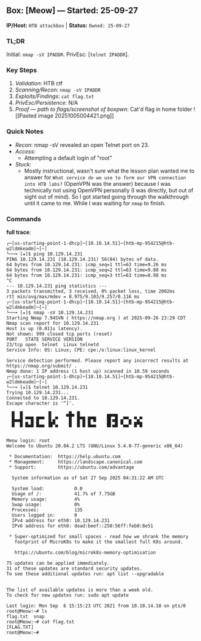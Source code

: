## Box: [Meow] — Started: 25-09-27

**IP/Host:** `HTB attackbox`  |  **Status:** `Owned: 25-09-27`

### TL;DR

Initial: `nmap -sV IPADDR`. PrivEsc: [`telnet IPADDR`].

### Key Steps

1. *Validation*: HTB ctf
2. *Scanning/Recon*: `nmap -sV IPADDR`
3. *Exploits/Findings*: `cat flag.txt`
4. *PrivEsc/Persistence*: N/A
5. *Proof — path to flags/screenshot of boxpwn*: Cat'd flag in home folder
![[Pasted image 20251005004421.png]]

### Quick Notes
- *Recon*: 
    nmap -sV revealed an open Telnet port on 23. 
- *Access*: 
    - Attempting a default login of "root" 
- *Stuck*: 
    - Mostly instructional, wasn't sure what the lesson plan wanted me to answer for `What service do we use to form our VPN connection into HTB labs?` (OpenVPN was the answer) because I was technically not using OpenVPN personally (I was directly, but out of sight out of mind). So I got started going through the walkthrough until it came to me. While I was waiting for `nmap` to finish.


### Commands

**full trace**:

```shell
┌─[us-starting-point-1-dhcp]─[10.10.14.51]─[htb-mp-954215@htb-w2ldmkeadm]─[~]
└──╼ [★]$ ping 10.129.14.231
PING 10.129.14.231 (10.129.14.231) 56(84) bytes of data.
64 bytes from 10.129.14.231: icmp_seq=1 ttl=63 time=9.26 ms
64 bytes from 10.129.14.231: icmp_seq=2 ttl=63 time=9.08 ms
64 bytes from 10.129.14.231: icmp_seq=3 ttl=63 time=8.98 ms
^C
--- 10.129.14.231 ping statistics ---
3 packets transmitted, 3 received, 0% packet loss, time 2002ms
rtt min/avg/max/mdev = 8.975/9.103/9.257/0.116 ms
┌─[us-starting-point-1-dhcp]─[10.10.14.51]─[htb-mp-954215@htb-w2ldmkeadm]─[~]
└──╼ [★]$ nmap -sV 10.129.14.231
Starting Nmap 7.94SVN ( https://nmap.org ) at 2025-09-26 23:29 CDT
Nmap scan report for 10.129.14.231
Host is up (0.011s latency).
Not shown: 999 closed tcp ports (reset)
PORT   STATE SERVICE VERSION
23/tcp open  telnet  Linux telnetd
Service Info: OS: Linux; CPE: cpe:/o:linux:linux_kernel

Service detection performed. Please report any incorrect results at https://nmap.org/submit/ .
Nmap done: 1 IP address (1 host up) scanned in 10.59 seconds
┌─[us-starting-point-1-dhcp]─[10.10.14.51]─[htb-mp-954215@htb-w2ldmkeadm]─[~]
└──╼ [★]$ telnet 10.129.14.231
Trying 10.129.14.231...
Connected to 10.129.14.231.
Escape character is '^]'.

  █  █         ▐▌     ▄█▄ █          ▄▄▄▄
  █▄▄█ ▀▀█ █▀▀ ▐▌▄▀    █  █▀█ █▀█    █▌▄█ ▄▀▀▄ ▀▄▀
  █  █ █▄█ █▄▄ ▐█▀▄    █  █ █ █▄▄    █▌▄█ ▀▄▄▀ █▀█


Meow login: root
Welcome to Ubuntu 20.04.2 LTS (GNU/Linux 5.4.0-77-generic x86_64)

 * Documentation:  https://help.ubuntu.com
 * Management:     https://landscape.canonical.com
 * Support:        https://ubuntu.com/advantage

  System information as of Sat 27 Sep 2025 04:31:22 AM UTC

  System load:           0.0
  Usage of /:            41.7% of 7.75GB
  Memory usage:          4%
  Swap usage:            0%
  Processes:             135
  Users logged in:       0
  IPv4 address for eth0: 10.129.14.231
  IPv6 address for eth0: dead:beef::250:56ff:feb0:8e51

 * Super-optimized for small spaces - read how we shrank the memory
   footprint of MicroK8s to make it the smallest full K8s around.

   https://ubuntu.com/blog/microk8s-memory-optimisation

75 updates can be applied immediately.
31 of these updates are standard security updates.
To see these additional updates run: apt list --upgradable


The list of available updates is more than a week old.
To check for new updates run: sudo apt update

Last login: Mon Sep  6 15:15:23 UTC 2021 from 10.10.14.18 on pts/0
root@Meow:~# ls
flag.txt  snap
root@Meow:~# cat flag.txt 
[FLAG.TXT]
root@Meow:~# 

```
